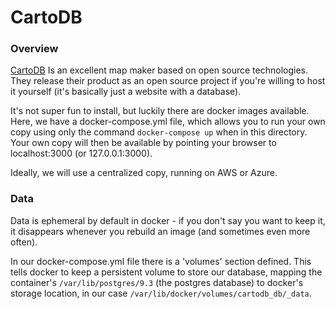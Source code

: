 CartoDB
=======

### Overview

[CartoDB](cartodb.com) Is an excellent map maker based on open source
technologies. They release their product as an open source project if you're
willing to host it yourself (it's basically just a website with a database).

It's not super fun to install, but luckily there are docker images available.
Here, we have a docker-compose.yml file, which allows you to run your own copy
using only the command `docker-compose up` when in this directory. Your own copy
will then be available by pointing your browser to localhost:3000 (or
127.0.0.1:3000).

Ideally, we will use a centralized copy, running on AWS or Azure.

### Data

Data is ephemeral by default in docker - if you don't say you want to keep it,
it disappears whenever you rebuild an image (and sometimes even more often).

In our docker-compose.yml file there is a 'volumes' section defined. This tells
docker to keep a persistent volume to store our database, mapping the
container's `/var/lib/postgres/9.3` (the postgres database) to docker's storage
location, in our case `/var/lib/docker/volumes/cartodb_db/_data`.
